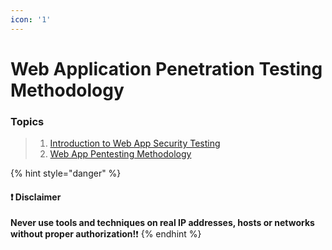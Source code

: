 ```yaml
---
icon: '1'
---
```


# Web Application Penetration Testing Methodology

### Topics

> 1. [Introduction to Web App Security Testing](system-security/)
> 2. [Web App Pentesting Methodology](1.2-web-app-pentesting-methodology.md)

{% hint style="danger" %}
#### ❗ Disclaimer

**Never use tools and techniques on real IP addresses, hosts or networks without proper     authorization!**❗
{% endhint %}

